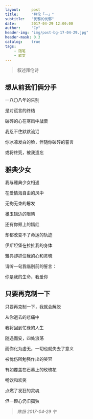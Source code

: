 ```yaml
---
layout:     post
title:      "拜伦「一」"
subtitle:   "优雅的忧郁"
date:       2017-04-29 12:00:00
author:     "Cy"
header-img: "img/post-bg-17-04-29.jpg"
header-mask: 0.3
catalog:    true
tags:
    - 随笔
    - 软文
---
```




> 叙述拜伦诗

## 想从前我们俩分手

一八〇八年的告别

是对谎言的终结

破碎的心在寒风中战栗

我忍不住默默流泪

你冰凉发白的脸，伴随你破碎的誓言

或将终究，被我遗忘

## 雅典少女

我与雅典少女相遇

在爱情海自由的风中

无拘无束的鬈发

墨玉镶边的眼睛

还有你颊上的嫣红

却都改变不了命运的轨迹

伊斯坦堡在拉扯我的身体

雅典却抓住我的心和灵魂

请听一句我临别前的誓言：

你是我的生命，我爱你

## 只要再克制一下

只要再克制一下，我就会解脱

从你逝去的悲痛中

我将回到忙碌的人生

随遇而安，四处浪荡

而你化为虚无，一切也就失去了意义

被忧伤所勉强作出的笑容

有如覆盖在石墓上的玫瑰花

畅饮和欢笑

点燃了发狂的灵魂

但一颗心仍旧孤独      
                                                                            
>*陈扬   2017-04-29 午*